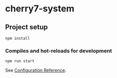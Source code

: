 # cherry7-system

## Project setup

```
npm install
```

### Compiles and hot-reloads for development

```
npm run start
```

See [Configuration Reference](https://cli.vuejs.org/config/).

